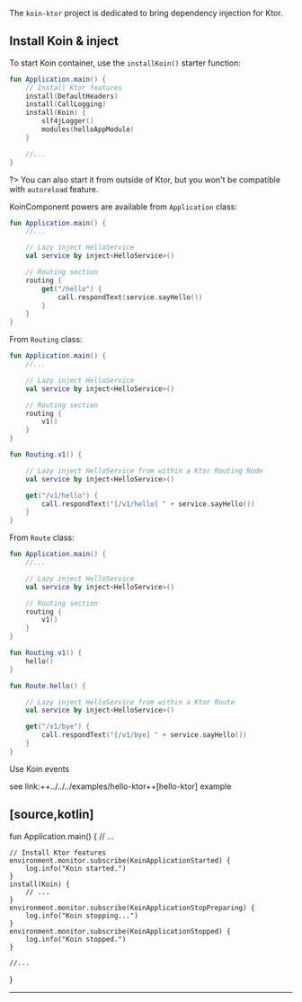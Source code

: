 
The `koin-ktor` project is dedicated to bring dependency injection for Ktor.

## Install Koin & inject

To start Koin container, use the `installKoin()` starter function:

```kotlin
fun Application.main() {
    // Install Ktor features
    install(DefaultHeaders)
    install(CallLogging)
    install(Koin) {
        slf4jLogger()
        modules(helloAppModule)
    }

    //...
}
```

?> You can also start it from outside of Ktor, but you won't be compatible with `autoreload` feature.

KoinComponent powers are available from `Application` class:

```kotlin
fun Application.main() {
    //...

    // Lazy inject HelloService
    val service by inject<HelloService>()

    // Routing section
    routing {
        get("/hello") {
            call.respondText(service.sayHello())
        }
    }
}
```

From `Routing` class:

```kotlin
fun Application.main() {
    //...

    // Lazy inject HelloService
    val service by inject<HelloService>()

    // Routing section
    routing {
        v1()
    }
}

fun Routing.v1() {

    // Lazy inject HelloService from within a Ktor Routing Node
    val service by inject<HelloService>()

    get("/v1/hello") {
        call.respondText("[/v1/hello] " + service.sayHello())
    }
}

```


From `Route` class:

```kotlin
fun Application.main() {
    //...

    // Lazy inject HelloService
    val service by inject<HelloService>()

    // Routing section
    routing {
        v1()
    }
}

fun Routing.v1() {
    hello()
}

fun Route.hello() {

    // Lazy inject HelloService from within a Ktor Route
    val service by inject<HelloService>()

    get("/v1/bye") {
        call.respondText("[/v1/bye] " + service.sayHello())
    }
}

```


Use Koin events

see link:++../../../examples/hello-ktor++[hello-ktor] example

[source,kotlin]
----
fun Application.main() {
    // ...

    // Install Ktor features
    environment.monitor.subscribe(KoinApplicationStarted) {
        log.info("Koin started.")
    }
    install(Koin) {
        // ...
    }
    environment.monitor.subscribe(KoinApplicationStopPreparing) {
        log.info("Koin stopping...")
    }
    environment.monitor.subscribe(KoinApplicationStopped) {
        log.info("Koin stopped.")
    }

    //...
}

----

